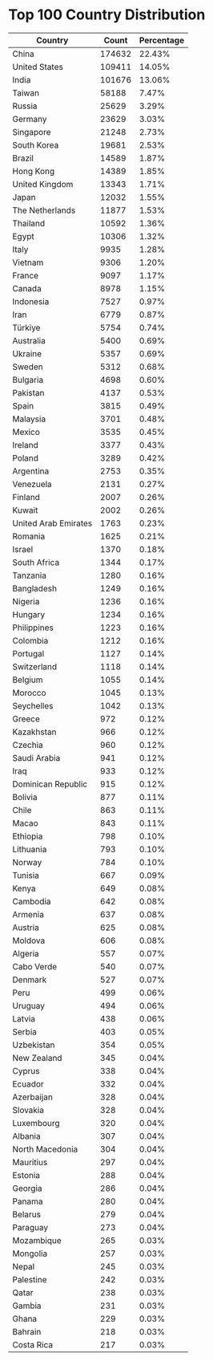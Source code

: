 # Top 100 Country Distribution
| Country | Count | Percentage |
|----|----|----|
| China | 174632 | 22.43% |
| United States | 109411 | 14.05% |
| India | 101676 | 13.06% |
| Taiwan | 58188 | 7.47% |
| Russia | 25629 | 3.29% |
| Germany | 23629 | 3.03% |
| Singapore | 21248 | 2.73% |
| South Korea | 19681 | 2.53% |
| Brazil | 14589 | 1.87% |
| Hong Kong | 14389 | 1.85% |
| United Kingdom | 13343 | 1.71% |
| Japan | 12032 | 1.55% |
| The Netherlands | 11877 | 1.53% |
| Thailand | 10592 | 1.36% |
| Egypt | 10306 | 1.32% |
| Italy | 9935 | 1.28% |
| Vietnam | 9306 | 1.20% |
| France | 9097 | 1.17% |
| Canada | 8978 | 1.15% |
| Indonesia | 7527 | 0.97% |
| Iran | 6779 | 0.87% |
| Türkiye | 5754 | 0.74% |
| Australia | 5400 | 0.69% |
| Ukraine | 5357 | 0.69% |
| Sweden | 5312 | 0.68% |
| Bulgaria | 4698 | 0.60% |
| Pakistan | 4137 | 0.53% |
| Spain | 3815 | 0.49% |
| Malaysia | 3701 | 0.48% |
| Mexico | 3535 | 0.45% |
| Ireland | 3377 | 0.43% |
| Poland | 3289 | 0.42% |
| Argentina | 2753 | 0.35% |
| Venezuela | 2131 | 0.27% |
| Finland | 2007 | 0.26% |
| Kuwait | 2002 | 0.26% |
| United Arab Emirates | 1763 | 0.23% |
| Romania | 1625 | 0.21% |
| Israel | 1370 | 0.18% |
| South Africa | 1344 | 0.17% |
| Tanzania | 1280 | 0.16% |
| Bangladesh | 1249 | 0.16% |
| Nigeria | 1236 | 0.16% |
| Hungary | 1234 | 0.16% |
| Philippines | 1223 | 0.16% |
| Colombia | 1212 | 0.16% |
| Portugal | 1127 | 0.14% |
| Switzerland | 1118 | 0.14% |
| Belgium | 1055 | 0.14% |
| Morocco | 1045 | 0.13% |
| Seychelles | 1042 | 0.13% |
| Greece | 972 | 0.12% |
| Kazakhstan | 966 | 0.12% |
| Czechia | 960 | 0.12% |
| Saudi Arabia | 941 | 0.12% |
| Iraq | 933 | 0.12% |
| Dominican Republic | 915 | 0.12% |
| Bolivia | 877 | 0.11% |
| Chile | 863 | 0.11% |
| Macao | 843 | 0.11% |
| Ethiopia | 798 | 0.10% |
| Lithuania | 793 | 0.10% |
| Norway | 784 | 0.10% |
| Tunisia | 667 | 0.09% |
| Kenya | 649 | 0.08% |
| Cambodia | 642 | 0.08% |
| Armenia | 637 | 0.08% |
| Austria | 625 | 0.08% |
| Moldova | 606 | 0.08% |
| Algeria | 557 | 0.07% |
| Cabo Verde | 540 | 0.07% |
| Denmark | 527 | 0.07% |
| Peru | 499 | 0.06% |
| Uruguay | 494 | 0.06% |
| Latvia | 438 | 0.06% |
| Serbia | 403 | 0.05% |
| Uzbekistan | 354 | 0.05% |
| New Zealand | 345 | 0.04% |
| Cyprus | 338 | 0.04% |
| Ecuador | 332 | 0.04% |
| Azerbaijan | 328 | 0.04% |
| Slovakia | 328 | 0.04% |
| Luxembourg | 320 | 0.04% |
| Albania | 307 | 0.04% |
| North Macedonia | 304 | 0.04% |
| Mauritius | 297 | 0.04% |
| Estonia | 288 | 0.04% |
| Georgia | 286 | 0.04% |
| Panama | 280 | 0.04% |
| Belarus | 279 | 0.04% |
| Paraguay | 273 | 0.04% |
| Mozambique | 265 | 0.03% |
| Mongolia | 257 | 0.03% |
| Nepal | 245 | 0.03% |
| Palestine | 242 | 0.03% |
| Qatar | 238 | 0.03% |
| Gambia | 231 | 0.03% |
| Ghana | 229 | 0.03% |
| Bahrain | 218 | 0.03% |
| Costa Rica | 217 | 0.03% |
